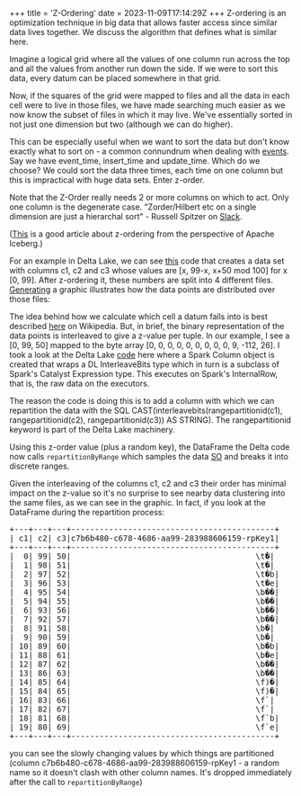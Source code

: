 +++
title = 'Z-Ordering'
date = 2023-11-09T17:14:29Z
+++
Z-ordering is an optimization technique in big data that allows faster access since similar data lives together. We discuss the algorithm that defines what is similar here. 

Imagine a logical grid where all the values of one column run across the top and all the values from another run down the side. If we were to sort this data, every datum can be placed somewhere in that grid.

Now, if the squares of the grid were mapped to files and all the data in each cell were to live in those files, we have made searching much easier as we now know the subset of files in which it may live. We've essentially sorted in not just one dimension but two (although we can do higher).

This can be especially useful when we want to sort the data but don't know exactly what to sort on - a common connundrum when dealing with [events](https://apache-iceberg.slack.com/archives/C025PH0G1D4/p1703788925597849?thread_ts=1703580174.116649&cid=C025PH0G1D4). Say we have event_time, insert_time and update_time. Which do we choose? We could sort the data three times, each time on one column but this is impractical with huge data sets. Enter z-order.

Note that the Z-Order really needs 2 or more columns on which to act. Only one column is the degenerate case. "Zorder/Hilbert etc on a single dimension are just a hierarchal sort" - Russell Spitzer on [Slack](https://apache-iceberg.slack.com/archives/C025PH0G1D4/p1672931369853579?thread_ts=1672924030.653269&cid=C025PH0G1D4).

([This](https://www.dremio.com/blog/how-z-ordering-in-apache-iceberg-helps-improve-performance/) is a good article about z-ordering from the perspective of Apache Iceberg.)

For an example in Delta Lake, we can see [this](https://github.com/delta-io/delta/blob/616af05e487a9a4ccffe90a9469cb03674607690/spark/src/test/scala/org/apache/spark/sql/delta/optimize/OptimizeZOrderSuite.scala#L195) code that creates a data set with columns c1, c2 and c3 whose values are [x, 99-x, x+50 mod 100] for x [0, 99]. After z-ordering it, these numbers are split into 4 different files. [Generating](https://github.com/PhillHenry/MathematicalPlayground/blob/master/graphics/plot_3d_points.py) a graphic illustrates how the data points are distributed over those files:


The idea behind how we calculate which cell a datum falls into is best described [here](https://en.wikipedia.org/wiki/Z-order_curve) on Wikipedia. But, in brief, the binary representation of the data points is interleaved to give a z-value per tuple. In our example, I see a [0, 99, 50] mapped to the byte array [0, 0, 0, 0, 0, 0, 0, 0, 0, 9, -112, 26].
I took a look at the Delta Lake [code](https://github.com/delta-io/delta/blob/616af05e487a9a4ccffe90a9469cb03674607690/spark/src/main/scala/org/apache/spark/sql/delta/skipping/MultiDimClustering.scala#L90) here where a Spark Column object is created that wraps a DL InterleaveBits type which in turn is a subclass of Spark's Catalyst Expression type. This executes on Spark's InternalRow, that is, the raw data on the executors.

The reason the code is doing this is to add a column with which we can repartition the data with the SQL CAST(interleavebits(rangepartitionid(c1), rangepartitionid(c2), rangepartitionid(c3)) AS STRING). The rangepartitionid keyword is part of the Delta Lake machinery.

Using this z-order value (plus a random key), the DataFrame the Delta code now calls `repartitionByRange` which samples the data [SO](https://stackoverflow.com/questions/65809909/spark-what-is-the-difference-between-repartition-and-repartitionbyrange) and breaks it into discrete ranges.

Given the interleaving of the columns c1, c2 and c3 their order has minimal impact on the z-value so it's no surprise to see nearby data clustering into the same files, as we can see in the graphic. In fact, if you look at the DataFrame during the repartition process:
<pre>
+---+---+---+-------------------------------------------+
| c1| c2| c3|c7b6b480-c678-4686-aa99-283988606159-rpKey1|
+---+---+---+-------------------------------------------+
|  0| 99| 50|                                       \t�|
|  1| 98| 51|                                       \t�|
|  2| 97| 52|                                       \t�b|
|  3| 96| 53|                                       \t�e|
|  4| 95| 54|                                       \b��|
|  5| 94| 55|                                       \b��|
|  6| 93| 56|                                       \b��|
|  7| 92| 57|                                       \b��|
|  8| 91| 58|                                       \b�|
|  9| 90| 59|                                       \b�|
| 10| 89| 60|                                       \b�b|
| 11| 88| 61|                                       \b�e|
| 12| 87| 62|                                       \b��|
| 13| 86| 63|                                       \b��|
| 14| 85| 64|                                       \f)�|
| 15| 84| 65|                                       \f)�|
| 16| 83| 66|                                       \f`|
| 17| 82| 67|                                       \f`|
| 18| 81| 68|                                       \f`b|
| 19| 80| 69|                                       \f`e|
+---+---+---+-------------------------------------------+
</pre>

you can see the slowly changing values by which things are partitioned (column c7b6b480-c678-4686-aa99-283988606159-rpKey1 -  a random name so it doesn't clash with other column names. It's dropped immediately after the call to `repartitionByRange`)
